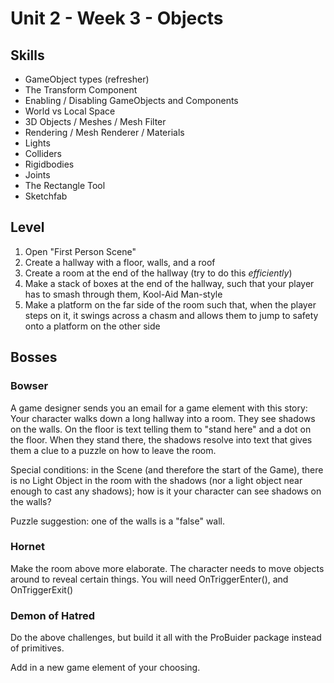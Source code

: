 # Unit 2 - Week 3 - Objects

## Skills
* GameObject types (refresher)
* The Transform Component
* Enabling / Disabling GameObjects and Components
* World vs Local Space
* 3D Objects / Meshes / Mesh Filter
* Rendering / Mesh Renderer / Materials
* Lights
* Colliders
* Rigidbodies
* Joints
* The Rectangle Tool
* Sketchfab

## Level
1. Open "First Person Scene"
2. Create a hallway with a floor, walls, and a roof
3. Create a room at the end of the hallway (try to do this *efficiently*)
4. Make a stack of boxes at the end of the hallway, such that your player has to smash through  them, Kool-Aid Man-style
5. Make a platform on the far side of the room such that, when the player steps on it, it swings across a chasm and allows them to jump to safety onto a platform on the other side

## Bosses

### Bowser
A game designer sends you an email for a game element with this story: 
Your character walks down a long hallway into a room. They see shadows on the walls. On the floor is text telling them to "stand here" and a dot on the floor. When they stand there, the shadows resolve into text that gives them a clue to a puzzle on how to leave the room.

Special conditions: in the Scene (and therefore the start of the Game), there is no Light Object in the room with the shadows (nor a light object near enough to cast any shadows); how is it your character can see shadows on the walls?

Puzzle suggestion: one of the walls is a "false" wall.

### Hornet
Make the room above more elaborate. The character needs to move objects around to reveal certain things.
You will need OnTriggerEnter(), and OnTriggerExit()

### Demon of Hatred
Do the above challenges, but build it all with the ProBuider package instead of primitives.

Add in a new game element of your choosing.